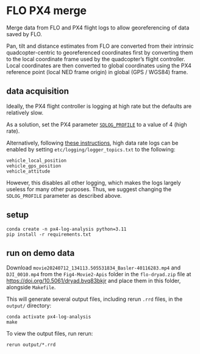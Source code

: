 # FLO PX4 merge

Merge data from FLO and PX4 flight logs to allow georeferencing of data saved by FLO.

Pan, tilt and distance estimates from FLO are converted from their intrinsic
quadcopter-centric to georeferenced coordinates first by converting them to the
local coordinate frame used by the quadcopter’s flight controller. Local
coordinates are then converted to global coordinates using the PX4 reference
point (local NED frame origin) in global (GPS / WGS84) frame.

## data acquisition

Ideally, the PX4 flight controller is logging at high rate but the defaults are
relatively slow.

As a solution, set the PX4 parameter
[`SDLOG_PROFILE`](https://docs.px4.io/main/en/advanced_config/parameter_reference.html#SDLOG_PROFILE)
to a value of 4 (high rate).

Alternatively, following [these
instructions](https://docs.px4.io/main/en/dev_log/logging.html), high data rate
logs can be enabled by setting `etc/logging/logger_topics.txt` to the following:

```
vehicle_local_position
vehicle_gps_position
vehicle_attitude
```

However, this disables all other logging, which makes the logs largely useless
for many other purposes. Thus, we suggest changing the `SDLOG_PROFILE` parameter
as described above.

## setup

```
conda create -n px4-log-analysis python=3.11
pip install -r requirements.txt
```

## run on demo data

Download `movie20240712_134113.505531834_Basler-40116283.mp4` and `DJI_0010.mp4`
from the `Fig4-Movie2-Apis` folder in the `flo-dryad.zip` file at
https://doi.org/10.5061/dryad.bvq83bkjr and place them in this folder, alongside
`Makefile`.

This will generate several output files, including rerun `.rrd` files, in the
`output/` directory:

```
conda activate px4-log-analysis
make
```

To view the output files, run rerun:

```
rerun output/*.rrd
```
